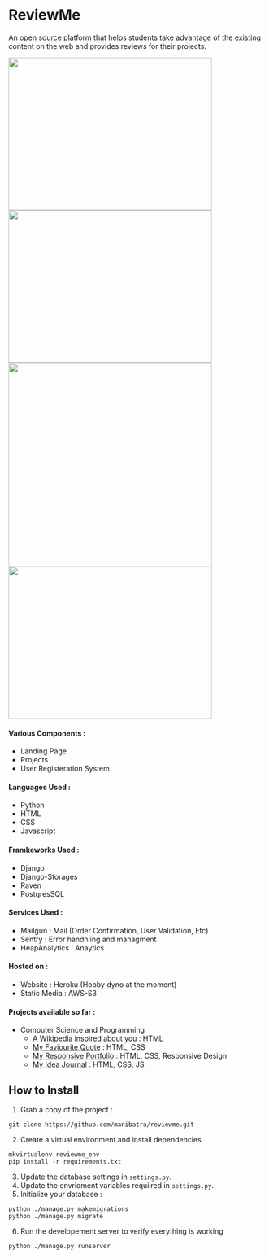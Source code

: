 # ReviewMe

An open source platform that helps students take advantage of the existing content on the web and provides reviews for their projects. 

<img src="https://i.imgur.com/gqLcZQc.png" width="400" height="300"> <img src="https://i.imgur.com/wNM64yQ.png" width="400" height="300" height="300"> <img src="https://i.imgur.com/38u3Lk6.png" width="400"> <img src="https://i.imgur.com/gPLFOVD.png" width="400" height="300">

#### Various Components : 
- Landing Page
- Projects
- User Registeration System

#### Languages Used : 
- Python
- HTML
- CSS
- Javascript

#### Framkeworks Used : 
- Django
- Django-Storages
- Raven
- PostgresSQL

#### Services Used :
- Mailgun : Mail (Order Confirmation, User Validation, Etc)
- Sentry : Error handnling and managment
- HeapAnalytics : Anaytics

#### Hosted on : 
- Website : Heroku (Hobby dyno at the moment)
- Static Media : AWS-S3

#### Projects available so far :
- Computer Science and Programming
  - [A Wikipedia inspired about you](https://fathomless-mesa-90743.herokuapp.com/content/categories/projects/2/) : HTML
  - [My Faviourite Quote](https://fathomless-mesa-90743.herokuapp.com/content/categories/projects/3/) : HTML, CSS
  - [My Responsive Portfolio](https://fathomless-mesa-90743.herokuapp.com/content/categories/projects/5/) : HTML, CSS, Responsive Design
  - [My Idea Journal](https://fathomless-mesa-90743.herokuapp.com/content/categories/projects/6/) : HTML, CSS, JS
  
## How to Install 

1. Grab a copy of the project : 

```
git clone https://github.com/manibatra/reviewme.git
```
2. Create a virtual environment and install dependencies
```
mkvirtualenv reviewme_env
pip install -r requirements.txt
```
3. Update the database settings in `settings.py`.
4. Update the envrioment variables requiired in `settings.py`.
5. Initialize your database : 
```
python ./manage.py makemigrations
python ./manage.py migrate
```
6. Run the developement server to verify everything is working
```
python ./manage.py runserver
```

